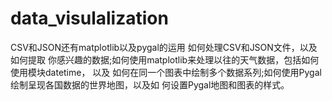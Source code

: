 # data_visulalization
CSV和JSON还有matplotlib以及pygal的运用
如何处理CSV和JSON文件，以及如何提取 你感兴趣的数据;如何使用matplotlib来处理以往的天气数据，包括如何使用模块datetime，
以及 如何在同一个图表中绘制多个数据系列;如何使用Pygal绘制呈现各国数据的世界地图，以及如 何设置Pygal地图和图表的样式。
